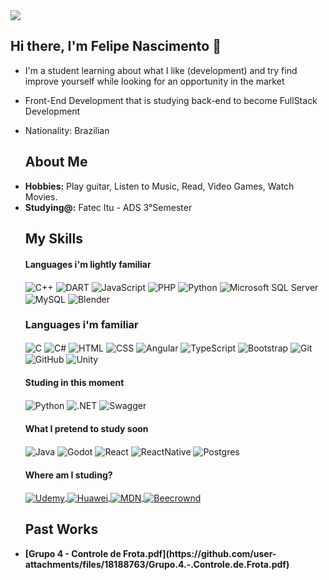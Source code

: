 <img src="https://steamuserimages-a.akamaihd.net/ugc/2356013941947668071/9912CABA15C3DFF2354CF81F86C207E30FF2F283/?imw=268&imh=268&ima=fit&impolicy=Letterbox&imcolor=%23000000&letterbox=true">




## Hi there, I'm Felipe Nascimento 👋


- I'm a student learning about what I like (development) and try find improve yourself while looking for an opportunity in the market
- Front-End Development that is studying back-end to become FullStack Development
- Nationality: Brazilian 



  ## About Me
    <li>
      <b>Hobbies:</b> Play guitar, Listen to Music, Read, Video Games, Watch Movies.
    </li>
    <li>
      <b>Studying@:</b>  Fatec Itu - ADS 3°Semester
    </li>
    

  ## My Skills

  #### Languages i'm lightly familiar 
      
     <div style="display: inline_block">
        <img align="center" alt="C++" src="https://img.shields.io/badge/c++-%2300599C.svg?style=for-the-badge&logo=c%2B%2B&logoColor=white" />
        <img align="center" alt="DART" src="https://img.shields.io/badge/dart-%230175C2.svg?style=for-the-badge&logo=dart&logoColor=white" />
        <img align="center" alt="JavaScript" src="https://img.shields.io/badge/javascript-%23323330.svg?style=for-the-badge&logo=javascript&logoColor=%23F7DF1E" />
        <img align="center" alt="PHP" src="https://img.shields.io/badge/php-%23777BB4.svg?style=for-the-badge&logo=php&logoColor=white" />
        <img align="center" alt="Python" src="https://img.shields.io/badge/python-3670A0?style=for-the-badge&logo=python&logoColor=ffdd54" />
        <img align="center" alt="Microsoft SQL Server" src="https://img.shields.io/badge/Microsoft%20SQL%20Server-CC2927?style=for-the-badge&logo=microsoft%20sql%20server&logoColor=white" />
        <img align="center" alt="MySQL" src="https://img.shields.io/badge/mysql-4479A1.svg?style=for-the-badge&logo=mysql&logoColor=white" />
        <img align="center" alt="Blender" src="https://img.shields.io/badge/blender-%23F5792A.svg?style=for-the-badge&logo=blender&logoColor=white" />
              </div>

  ### Languages i'm familiar

    <div style="display: inline_block">
      <img align="center"  alt="C" src="https://img.shields.io/badge/C-000000?style=for-the-badge&logo=C&logoColor=white" />
      <img align="center"  alt="C#" src="https://img.shields.io/badge/c%23-%23239120.svg?style=for-the-badge&logo=csharp&logoColor=white" />
      <img align="center"  alt="HTML" src="https://img.shields.io/badge/html5-%23E34F26.svg?style=for-the-badge&logo=html5&logoColor=white" />
      <img align="center"  alt="CSS" src="https://img.shields.io/badge/css3-%231572B6.svg?style=for-the-badge&logo=css3&logoColor=white" />
      <img align="center"  alt="Angular" src="https://img.shields.io/badge/angular-%23DD0031.svg?style=for-the-badge&logo=angular&logoColor=white" />
      <img align="center"  alt="TypeScript" src="https://img.shields.io/badge/typescript-%23007ACC.svg?style=for-the-badge&logo=typescript&logoColor=white" />
      <img align="center"  alt="Bootstrap" src="https://img.shields.io/badge/bootstrap-%238511FA.svg?style=for-the-badge&logo=bootstrap&logoColor=white" />
      <img align="center"  alt="Git" src="https://img.shields.io/badge/git-%23F05033.svg?style=for-the-badge&logo=git&logoColor=white" />
      <img align="center"  alt="GitHub" src="https://img.shields.io/badge/github-%23121011.svg?style=for-the-badge&logo=github&logoColor=white" />
      <img align="center"  alt="Unity" src="https://img.shields.io/badge/unity-%23000000.svg?style=for-the-badge&logo=unity&logoColor=white" />
    </div>

  #### Studing in this moment

   <div style="display: inline_block">
     <img align="center" alt="Python" src="https://img.shields.io/badge/python-3670A0?style=for-the-badge&logo=python&logoColor=ffdd54" />
     <img align="center"  alt=".NET" src="https://img.shields.io/badge/.NET-5C2D91?style=for-the-badge&logo=.net&logoColor=white" />
     <img align="center" alt="Swagger" src="https://img.shields.io/badge/-Swagger-%23Clojure?style=for-the-badge&logo=swagger&logoColor=white" />
    </div>    
    
  #### What I pretend to study soon
  
   <div style="display: inline_block">
      <img align="center" alt="Java" src="https://img.shields.io/badge/java-%23ED8B00.svg?style=for-the-badge&logo=openjdk&logoColor=white" />
      <img align="center" alt="Godot" src="https://img.shields.io/badge/GODOT-%23FFFFFF.svg?style=for-the-badge&logo=godot-engine" />
     <img align="center" alt="React" src="https://img.shields.io/badge/react-%2320232a.svg?style=for-the-badge&logo=react&logoColor=%2361DAFB" />
      <img align="center" alt="ReactNative" src="https://img.shields.io/badge/react_native-%2320232a.svg?style=for-the-badge&logo=react&logoColor=%2361DAFB" />
     <img align="center" alt="Postgres" src="https://img.shields.io/badge/postgres-%23316192.svg?style=for-the-badge&logo=postgresql&logoColor=white" />
   </div>



  #### Where am I studing?
   <div>
    <a href="https://www.udemy.com">
    <img align="center" alt="Udemy" src="https://img.shields.io/badge/Udemy-A435F0?style=for-the-badge&logo=Udemy&logoColor=white" />
    </a>
     <a href="https://fatecjd.edu.br/huawei/moodle/?redirect=0">
    <img align="center" alt="Huawei" src="https://img.shields.io/badge/Huawei-000000?style=for-the-badge" />
    </a>
     <a href="https://www.bootcampdevjr.com/">
    <img align="center" alt="MDN" src="https://img.shields.io/badge/MDN_Web_Docs-black?style=for-the-badge&logo=mdnwebdocs&logoColor=white" />
    </a>
     <a href="https://judge.beecrowd.com/pt/profile/1014210">
    <img align="center" alt="Beecrownd" src="https://img.shields.io/badge/Beecrownd-000000?style=for-the-badge" />
    </a>
   </div>


    <div>
    
   
    </div>

    ## Past Works
    <li>
      <b>[Grupo 4 - Controle de Frota.pdf](https://github.com/user-attachments/files/18188763/Grupo.4.-.Controle.de.Frota.pdf)</b>
    </li>

<br>

